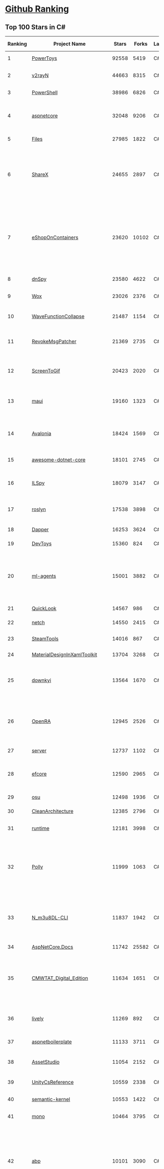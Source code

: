 [Github Ranking](../README.md)
==========

## Top 100 Stars in C\#

| Ranking | Project Name | Stars | Forks | Language | Open Issues | Description | Last Commit |
| ------- | ------------ | ----- | ----- | -------- | ----------- | ----------- | ----------- |
| 1 | [PowerToys](https://github.com/microsoft/PowerToys) | 92558 | 5419 | C# | 5093 | Windows system utilities to maximize productivity | 2023-06-30T01:14:17Z |
| 2 | [v2rayN](https://github.com/2dust/v2rayN) | 44663 | 8315 | C# | 51 | A GUI client for Windows, support Xray core and v2fly core and others | 2023-06-18T08:52:08Z |
| 3 | [PowerShell](https://github.com/PowerShell/PowerShell) | 38986 | 6826 | C# | 3377 | PowerShell for every system! | 2023-06-29T23:19:07Z |
| 4 | [aspnetcore](https://github.com/dotnet/aspnetcore) | 32048 | 9206 | C# | 2629 | ASP.NET Core is a cross-platform .NET framework for building modern cloud-based web applications on Windows, Mac, or Linux. | 2023-06-30T02:32:09Z |
| 5 | [Files](https://github.com/files-community/Files) | 27985 | 1822 | C# | 423 | Building the best file manager experience for Windows | 2023-06-30T01:45:29Z |
| 6 | [ShareX](https://github.com/ShareX/ShareX) | 24655 | 2897 | C# | 568 | ShareX is a free and open source program that lets you capture or record any area of your screen and share it with a single press of a key. It also allows uploading images, text or other types of files to many supported destinations you can choose from. | 2023-06-26T23:25:20Z |
| 7 | [eShopOnContainers](https://github.com/dotnet-architecture/eShopOnContainers) | 23620 | 10102 | C# | 33 | Cross-platform .NET sample microservices and container based application that runs on Linux Windows and macOS. Powered by .NET 7, Docker Containers and Azure Kubernetes Services. Supports Visual Studio, VS for Mac and CLI based environments with Docker CLI, dotnet CLI, VS Code or any other code editor. | 2023-06-28T14:38:20Z |
| 8 | [dnSpy](https://github.com/dnSpy/dnSpy) | 23580 | 4622 | C# | 0 | .NET debugger and assembly editor | 2020-12-20T23:55:15Z |
| 9 | [Wox](https://github.com/Wox-launcher/Wox) | 23026 | 2376 | C# | 1002 | Launcher for Windows, an alternative to Alfred and Launchy. | 2023-06-19T22:56:44Z |
| 10 | [WaveFunctionCollapse](https://github.com/mxgmn/WaveFunctionCollapse) | 21487 | 1154 | C# | 3 | Bitmap & tilemap generation from a single example with the help of ideas from quantum mechanics | 2023-03-10T02:57:18Z |
| 11 | [RevokeMsgPatcher](https://github.com/huiyadanli/RevokeMsgPatcher) | 21369 | 2735 | C# | 37 | :trollface: A hex editor for WeChat/QQ/TIM - PC版微信/QQ/TIM防撤回补丁（我已经看到了，撤回也没用了） | 2023-05-13T04:10:51Z |
| 12 | [ScreenToGif](https://github.com/NickeManarin/ScreenToGif) | 20423 | 2020 | C# | 219 | 🎬 ScreenToGif allows you to record a selected area of your screen, edit and save it as a gif or video. | 2023-06-25T11:58:26Z |
| 13 | [maui](https://github.com/dotnet/maui) | 19160 | 1323 | C# | 2429 | .NET MAUI is the .NET Multi-platform App UI, a framework for building native device applications spanning mobile, tablet, and desktop. | 2023-06-30T02:29:49Z |
| 14 | [Avalonia](https://github.com/AvaloniaUI/Avalonia) | 18424 | 1569 | C# | 1244 | Develop Desktop, Embedded, Mobile and WebAssembly apps with C# and XAML. The most popular .NET Foundation community project. | 2023-06-30T02:24:18Z |
| 15 | [awesome-dotnet-core](https://github.com/thangchung/awesome-dotnet-core) | 18101 | 2745 | C# | 19 | :honeybee: A collection of awesome .NET core libraries, tools, frameworks and software | 2023-05-12T11:10:03Z |
| 16 | [ILSpy](https://github.com/icsharpcode/ILSpy) | 18079 | 3147 | C# | 196 | .NET Decompiler with support for PDB generation, ReadyToRun, Metadata (&more) - cross-platform! | 2023-06-28T03:11:19Z |
| 17 | [roslyn](https://github.com/dotnet/roslyn) | 17538 | 3898 | C# | 8180 | The Roslyn .NET compiler provides C# and Visual Basic languages with rich code analysis APIs. | 2023-06-30T02:33:40Z |
| 18 | [Dapper](https://github.com/DapperLib/Dapper) | 16253 | 3624 | C# | 374 | Dapper - a simple object mapper for .Net | 2023-06-28T13:13:24Z |
| 19 | [DevToys](https://github.com/veler/DevToys) | 15360 | 824 | C# | 177 | A Swiss Army knife for developers. | 2023-06-29T20:47:45Z |
| 20 | [ml-agents](https://github.com/Unity-Technologies/ml-agents) | 15001 | 3882 | C# | 138 | The Unity Machine Learning Agents Toolkit (ML-Agents) is an open-source project that enables games and simulations to serve as environments for training intelligent agents using deep reinforcement learning and imitation learning. | 2023-06-29T14:28:34Z |
| 21 | [QuickLook](https://github.com/QL-Win/QuickLook) | 14567 | 986 | C# | 390 | Bring macOS “Quick Look” feature to Windows | 2023-06-25T06:51:17Z |
| 22 | [netch](https://github.com/netchx/netch) | 14550 | 2415 | C# | 10 | A simple proxy client | 2023-06-27T17:03:06Z |
| 23 | [SteamTools](https://github.com/BeyondDimension/SteamTools) | 14016 | 867 | C# | 540 | 🛠「Watt Toolkit」是一个开源跨平台的多功能 Steam 工具箱。 | 2023-06-29T15:46:40Z |
| 24 | [MaterialDesignInXamlToolkit](https://github.com/MaterialDesignInXAML/MaterialDesignInXamlToolkit) | 13704 | 3268 | C# | 153 | Google's Material Design in XAML & WPF, for C# & VB.Net.  | 2023-06-29T12:18:29Z |
| 25 | [downkyi](https://github.com/leiurayer/downkyi) | 13564 | 1670 | C# | 386 | 哔哩下载姬downkyi，哔哩哔哩网站视频下载工具，支持批量下载，支持8K、HDR、杜比视界，提供工具箱（音视频提取、去水印等）。https://t.me/+7zeNbdkP0TEzODll | 2023-05-26T10:23:41Z |
| 26 | [OpenRA](https://github.com/OpenRA/OpenRA) | 12945 | 2526 | C# | 1438 | Open Source real-time strategy game engine for early Westwood games such as Command & Conquer: Red Alert written in C# using SDL and OpenGL. Runs on Windows, Linux, *BSD and Mac OS X. | 2023-06-30T00:30:37Z |
| 27 | [server](https://github.com/bitwarden/server) | 12737 | 1102 | C# | 50 | The core infrastructure backend (API, database, Docker, etc). | 2023-06-29T22:57:29Z |
| 28 | [efcore](https://github.com/dotnet/efcore) | 12590 | 2965 | C# | 1837 | EF Core is a modern object-database mapper for .NET. It supports LINQ queries, change tracking, updates, and schema migrations. | 2023-06-30T00:51:49Z |
| 29 | [osu](https://github.com/ppy/osu) | 12498 | 1936 | C# | 1012 | rhythm is just a *click* away! | 2023-06-29T19:27:31Z |
| 30 | [CleanArchitecture](https://github.com/jasontaylordev/CleanArchitecture) | 12385 | 2796 | C# | 0 | Clean Architecture Solution Template for ASP.NET Core | 2023-06-29T09:46:15Z |
| 31 | [runtime](https://github.com/dotnet/runtime) | 12181 | 3998 | C# | 8306 | .NET is a cross-platform runtime for cloud, mobile, desktop, and IoT apps. | 2023-06-30T02:58:30Z |
| 32 | [Polly](https://github.com/App-vNext/Polly) | 11999 | 1063 | C# | 66 | Polly is a .NET resilience and transient-fault-handling library that allows developers to express policies such as Retry, Circuit Breaker, Timeout, Bulkhead Isolation, and Fallback in a fluent and thread-safe manner. From version 6.0.1, Polly targets .NET Standard 1.1 and 2.0+. | 2023-06-29T18:11:43Z |
| 33 | [N_m3u8DL-CLI](https://github.com/nilaoda/N_m3u8DL-CLI) | 11837 | 1942 | C# | 227 | [.NET] m3u8 downloader 开源的命令行m3u8/HLS/dash下载器，支持普通AES-128-CBC解密，多线程，自定义请求头等. 支持简体中文,繁体中文和英文. English Supported. | 2023-06-03T09:30:55Z |
| 34 | [AspNetCore.Docs](https://github.com/dotnet/AspNetCore.Docs) | 11742 | 25582 | C# | 403 | Documentation for ASP.NET Core | 2023-06-30T01:48:33Z |
| 35 | [CMWTAT_Digital_Edition](https://github.com/TGSAN/CMWTAT_Digital_Edition) | 11634 | 1651 | C# | 21 | CloudMoe Windows 10/11 Activation Toolkit get digital license, the best open source Win 10/11 activator in GitHub. GitHub 上最棒的开源 Win10/Win11 数字权利（数字许可证）激活工具！ | 2023-02-06T22:24:51Z |
| 36 | [lively](https://github.com/rocksdanister/lively) | 11269 | 892 | C# | 248 | Free and open-source software that allows users to set animated desktop wallpapers and screensavers powered by WinUI 3. | 2023-06-30T02:35:08Z |
| 37 | [aspnetboilerplate](https://github.com/aspnetboilerplate/aspnetboilerplate) | 11133 | 3711 | C# | 204 | ASP.NET Boilerplate - Web Application Framework | 2023-06-19T10:35:09Z |
| 38 | [AssetStudio](https://github.com/Perfare/AssetStudio) | 11054 | 2152 | C# | 177 | AssetStudio is a tool for exploring, extracting and exporting assets and assetbundles. | 2022-12-08T15:37:37Z |
| 39 | [UnityCsReference](https://github.com/Unity-Technologies/UnityCsReference) | 10559 | 2338 | C# | 0 | Unity C# reference source code. | 2023-06-29T18:47:33Z |
| 40 | [semantic-kernel](https://github.com/microsoft/semantic-kernel) | 10553 | 1422 | C# | 203 | Integrate cutting-edge LLM technology quickly and easily into your apps | 2023-06-30T02:00:05Z |
| 41 | [mono](https://github.com/mono/mono) | 10464 | 3795 | C# | 2124 | Mono open source ECMA CLI, C# and .NET implementation. | 2023-06-14T15:54:30Z |
| 42 | [abp](https://github.com/abpframework/abp) | 10101 | 3090 | C# | 548 | Open Source Web Application Framework for ASP.NET Core. Offers an opinionated architecture to build enterprise software solutions with best practices on top of the .NET and the ASP.NET Core platforms. Provides the fundamental infrastructure, production-ready startup templates, application modules, UI themes, tooling, guides and documentation. | 2023-06-29T09:21:29Z |
| 43 | [Newtonsoft.Json](https://github.com/JamesNK/Newtonsoft.Json) | 10085 | 3192 | C# | 640 | Json.NET is a popular high-performance JSON framework for .NET | 2023-05-26T13:53:51Z |
| 44 | [MediatR](https://github.com/jbogard/MediatR) | 9685 | 1078 | C# | 12 | Simple, unambitious mediator implementation in .NET | 2023-05-17T13:01:49Z |
| 45 | [basic-computer-games](https://github.com/coding-horror/basic-computer-games) | 9458 | 1228 | C# | 12 | An updated version of the classic "Basic Computer Games" book, with well-written examples in a variety of common MEMORY SAFE, SCRIPTING programming languages. See https://coding-horror.github.io/basic-computer-games/ | 2023-06-03T04:59:34Z |
| 46 | [AutoMapper](https://github.com/AutoMapper/AutoMapper) | 9410 | 1716 | C# | 0 | A convention-based object-object mapper in .NET.  | 2023-06-27T07:26:57Z |
| 47 | [Jackett](https://github.com/Jackett/Jackett) | 9346 | 1085 | C# | 203 | API Support for your favorite torrent trackers | 2023-06-29T18:23:33Z |
| 48 | [CefSharp](https://github.com/cefsharp/CefSharp) | 9346 | 2882 | C# | 46 | .NET (WPF and Windows Forms) bindings for the Chromium Embedded Framework | 2023-06-24T07:49:07Z |
| 49 | [choco](https://github.com/chocolatey/choco) | 9169 | 881 | C# | 745 | Chocolatey - the package manager for Windows | 2023-06-29T22:44:55Z |
| 50 | [RestSharp](https://github.com/restsharp/RestSharp) | 9133 | 2302 | C# | 23 | Simple REST and HTTP API Client for .NET | 2023-06-28T13:49:21Z |
| 51 | [RestSharp](https://github.com/restsharp/RestSharp) | 9133 | 2302 | C# | 23 | Simple REST and HTTP API Client for .NET | 2023-06-28T13:49:21Z |
| 52 | [BenchmarkDotNet](https://github.com/dotnet/BenchmarkDotNet) | 9116 | 891 | C# | 174 | Powerful .NET library for benchmarking | 2023-06-29T15:01:14Z |
| 53 | [IdentityServer4](https://github.com/IdentityServer/IdentityServer4) | 9072 | 3897 | C# | 0 | OpenID Connect and OAuth 2.0 Framework for ASP.NET Core | 2022-12-13T07:48:19Z |
| 54 | [duplicati](https://github.com/duplicati/duplicati) | 9001 | 824 | C# | 897 | Store securely encrypted backups in the cloud! | 2023-06-27T21:45:33Z |
| 55 | [eShopOnWeb](https://github.com/dotnet-architecture/eShopOnWeb) | 8961 | 4594 | C# | 6 | Sample ASP.NET Core 6.0 reference application, powered by Microsoft, demonstrating a layered application architecture with monolithic deployment model. Download the eBook PDF from docs folder. | 2023-06-29T20:02:39Z |
| 56 | [FluentTerminal](https://github.com/felixse/FluentTerminal) | 8932 | 451 | C# | 245 | A Terminal Emulator based on UWP and web technologies. | 2023-03-22T20:02:30Z |
| 57 | [SignalR](https://github.com/SignalR/SignalR) | 8914 | 2295 | C# | 27 | Incredibly simple real-time web for .NET | 2023-03-15T16:47:40Z |
| 58 | [Locale-Emulator](https://github.com/xupefei/Locale-Emulator) | 8795 | 747 | C# | 0 | Yet Another System Region and Language Simulator | 2022-04-15T09:55:46Z |
| 59 | [Sonarr](https://github.com/Sonarr/Sonarr) | 8790 | 1131 | C# | 95 | Smart PVR for newsgroup and bittorrent users. | 2023-06-29T21:51:21Z |
| 60 | [MahApps.Metro](https://github.com/MahApps/MahApps.Metro) | 8782 | 2432 | C# | 75 | A framework that allows developers to cobble together a better UI for their own WPF applications with minimal effort. | 2023-06-08T15:20:18Z |
| 61 | [Captura](https://github.com/MathewSachin/Captura) | 8616 | 1652 | C# | 109 | Capture Screen, Audio, Cursor, Mouse Clicks and Keystrokes | 2023-04-09T14:52:52Z |
| 62 | [modular-monolith-with-ddd](https://github.com/kgrzybek/modular-monolith-with-ddd) | 8588 | 1305 | C# | 41 | Full Modular Monolith application with Domain-Driven Design approach. | 2023-01-23T06:54:13Z |
| 63 | [machinelearning](https://github.com/dotnet/machinelearning) | 8476 | 1827 | C# | 803 | ML.NET is an open source and cross-platform machine learning framework for .NET. | 2023-06-30T00:42:22Z |
| 64 | [Hangfire](https://github.com/HangfireIO/Hangfire) | 8333 | 1601 | C# | 735 | An easy way to perform background job processing in .NET and .NET Core applications. No Windows Service or separate process required | 2023-06-29T04:44:51Z |
| 65 | [FluentValidation](https://github.com/FluentValidation/FluentValidation) | 8222 | 1142 | C# | 4 | A popular .NET validation library for building strongly-typed validation rules. | 2023-06-29T19:49:42Z |
| 66 | [nopCommerce](https://github.com/nopSolutions/nopCommerce) | 8204 | 4681 | C# | 49 | ASP.NET Core eCommerce software. nopCommerce is a free and open-source shopping cart. | 2023-06-29T20:02:35Z |
| 67 | [WeiXinMPSDK](https://github.com/JeffreySu/WeiXinMPSDK) | 7896 | 4306 | C# | 186 | 微信全平台 SDK Senparc.Weixin for C#，支持 .NET Framework 及 .NET Core、.NET 6.0、.NET 7.0。已支持微信公众号、小程序、小游戏、微信支付、企业微信/企业号、开放平台、JSSDK、微信周边等全平台。 WeChat SDK for C#. | 2023-06-28T14:55:13Z |
| 68 | [Bili.Uwp](https://github.com/Richasy/Bili.Uwp) | 7894 | 511 | C# | 155 | 适用于新系统UI的哔哩 | 2023-06-18T14:50:55Z |
| 69 | [ContextMenuManager](https://github.com/BluePointLilac/ContextMenuManager) | 7858 | 447 | C# | 69 | 🖱️ 纯粹的Windows右键菜单管理程序 | 2023-04-13T01:18:12Z |
| 70 | [Humanizer](https://github.com/Humanizr/Humanizer) | 7799 | 906 | C# | 204 | Humanizer meets all your .NET needs for manipulating and displaying strings, enums, dates, times, timespans, numbers and quantities | 2023-06-27T13:58:21Z |
| 71 | [practical-aspnetcore](https://github.com/dodyg/practical-aspnetcore) | 7767 | 1036 | C# | 168 | Practical samples of ASP.NET Core 2.1, 2.2, 3.1, 5.0, 6.0, 7.0 and 8.0 preview 7 projects you can use. Readme contains explanations on all projects. | 2023-06-27T23:08:44Z |
| 72 | [uno](https://github.com/unoplatform/uno) | 7757 | 639 | C# | 1363 | Build Mobile, Desktop and WebAssembly apps with C# and XAML. Today. Open source and professionally supported. | 2023-06-30T01:28:26Z |
| 73 | [Radarr](https://github.com/Radarr/Radarr) | 7720 | 850 | C# | 360 | A fork of Sonarr to work with movies à la Couchpotato. | 2023-06-29T22:33:45Z |
| 74 | [Ocelot](https://github.com/ThreeMammals/Ocelot) | 7697 | 1565 | C# | 515 | dotnet 7.0 API Gateway | 2023-06-29T07:08:39Z |
| 75 | [Notepads](https://github.com/0x7c13/Notepads) | 7671 | 435 | C# | 287 | A modern, lightweight text editor with a minimalist design. | 2023-06-16T09:45:49Z |
| 76 | [Lean](https://github.com/QuantConnect/Lean) | 7568 | 2863 | C# | 197 | Lean Algorithmic Trading Engine by QuantConnect (Python, C#) | 2023-06-30T01:42:08Z |
| 77 | [ReactiveUI](https://github.com/reactiveui/ReactiveUI) | 7555 | 1122 | C# | 79 | An advanced, composable, functional reactive model-view-viewmodel framework for all .NET platforms that is inspired by functional reactive programming. ReactiveUI allows you to  abstract mutable state away from your user interfaces, express the idea around a feature in one readable place and improve the testability of your application. | 2023-06-29T13:47:24Z |
| 78 | [LiteDB](https://github.com/mbdavid/LiteDB) | 7540 | 1135 | C# | 580 | LiteDB - A .NET NoSQL Document Store in a single data file - https://www.litedb.org | 2023-06-14T13:15:56Z |
| 79 | [EarTrumpet](https://github.com/File-New-Project/EarTrumpet) | 7513 | 474 | C# | 39 | EarTrumpet - Volume Control for Windows | 2023-06-21T00:36:10Z |
| 80 | [PDFPatcher](https://github.com/wmjordan/PDFPatcher) | 7439 | 1137 | C# | 50 | PDF补丁丁——PDF工具箱，可以编辑书签、剪裁旋转页面、解除限制、提取或合并文档，探查文档结构，提取图片、转成图片等等 | 2023-06-14T08:01:27Z |
| 81 | [ailab](https://github.com/microsoft/ailab) | 7428 | 1384 | C# | 27 | Experience, Learn and Code the latest breakthrough innovations with Microsoft AI | 2023-05-31T20:14:06Z |
| 82 | [blockchain](https://github.com/dvf/blockchain) | 7425 | 2677 | C# | 69 | A simple Blockchain in Python | 2023-01-04T17:21:04Z |
| 83 | [Bogus](https://github.com/bchavez/Bogus) | 7391 | 425 | C# | 36 | :card_index: A simple fake data generator for C#, F#, and VB.NET. Based on and ported from the famed faker.js. | 2023-06-10T01:21:43Z |
| 84 | [refit](https://github.com/reactiveui/refit) | 7285 | 699 | C# | 154 | The automatic type-safe REST library for .NET Core, Xamarin and .NET. Heavily inspired by Square's Retrofit library, Refit turns your REST API into a live interface. | 2023-06-29T18:44:08Z |
| 85 | [ET](https://github.com/egametang/ET) | 7214 | 2648 | C# | 54 | Unity3D Client And C# Server Framework | 2023-06-28T08:33:35Z |
| 86 | [Nancy](https://github.com/NancyFx/Nancy) | 7183 | 1505 | C# | 196 | Lightweight, low-ceremony, framework for building HTTP based services on .Net and Mono | 2021-01-24T13:28:09Z |
| 87 | [spectre.console](https://github.com/spectreconsole/spectre.console) | 7175 | 353 | C# | 143 | A .NET library that makes it easier to create beautiful console applications. | 2023-06-29T19:33:06Z |
| 88 | [gitextensions](https://github.com/gitextensions/gitextensions) | 7034 | 2054 | C# | 625 | Git Extensions is a standalone UI tool for managing git repositories. It also integrates with Windows Explorer and Microsoft Visual Studio (2015/2017/2019). | 2023-06-29T16:29:17Z |
| 89 | [Bulk-Crap-Uninstaller](https://github.com/Klocman/Bulk-Crap-Uninstaller) | 7013 | 402 | C# | 50 | Remove large amounts of unwanted applications quickly. | 2023-06-18T20:18:06Z |
| 90 | [Quasar](https://github.com/quasar/Quasar) | 6951 | 2218 | C# | 137 | Remote Administration Tool for Windows | 2023-03-12T16:28:35Z |
| 91 | [QuestPDF](https://github.com/QuestPDF/QuestPDF) | 6874 | 382 | C# | 144 | QuestPDF is a modern open-source .NET library for PDF document generation. Offering comprehensive layout engine powered by concise and discoverable C# Fluent API. Easily generate PDF reports, invoices, exports, etc. | 2023-06-29T11:38:07Z |
| 92 | [Electron.NET](https://github.com/ElectronNET/Electron.NET) | 6792 | 690 | C# | 47 | :electron: Build cross platform desktop apps with ASP.NET Core (Razor Pages, MVC, Blazor). | 2023-06-20T12:45:41Z |
| 93 | [reverse-proxy](https://github.com/microsoft/reverse-proxy) | 6715 | 669 | C# | 141 | A toolkit for developing high-performance HTTP reverse proxy applications. | 2023-06-28T18:00:11Z |
| 94 | [OrchardCore](https://github.com/OrchardCMS/OrchardCore) | 6628 | 2173 | C# | 1233 | Orchard Core is an open-source modular and multi-tenant application framework built with ASP.NET Core, and a content management system (CMS) built on top of that framework. | 2023-06-29T22:07:58Z |
| 95 | [ImageSharp](https://github.com/SixLabors/ImageSharp) | 6604 | 802 | C# | 46 | :camera: A modern, cross-platform, 2D Graphics library for .NET | 2023-06-30T00:29:20Z |
| 96 | [Dependencies](https://github.com/lucasg/Dependencies) | 6586 | 573 | C# | 86 | A rewrite of the old legacy software "depends.exe" in C# for Windows devs to troubleshoot dll load dependencies issues. | 2023-05-05T16:57:27Z |
| 97 | [ShadowsocksR-Windows](https://github.com/HMBSbige/ShadowsocksR-Windows) | 6584 | 1119 | C# | 0 | Ship of Theseus | 2023-06-28T16:21:58Z |
| 98 | [AspNetCoreDiagnosticScenarios](https://github.com/davidfowl/AspNetCoreDiagnosticScenarios) | 6507 | 632 | C# | 23 | This repository has examples of broken patterns in ASP.NET Core applications | 2023-01-24T03:41:39Z |
| 99 | [UniRx](https://github.com/neuecc/UniRx) | 6499 | 847 | C# | 190 | Reactive Extensions for Unity | 2023-03-25T02:05:13Z |
| 100 | [Playnite](https://github.com/JosefNemec/Playnite) | 6392 | 409 | C# | 574 | Video game library manager with support for wide range of 3rd party libraries and game emulation support, providing one unified interface for your games. | 2023-06-24T00:13:54Z |

